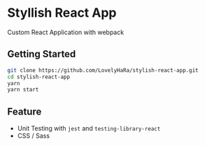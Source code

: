 # Styllish React App

Custom React Application with webpack

## Getting Started

```bash
git clone https://github.com/LovelyHaRa/stylish-react-app.git
cd stylish-react-app
yarn
yarn start
```

## Feature

- Unit Testing with `jest` and `testing-library-react`
- CSS / Sass
